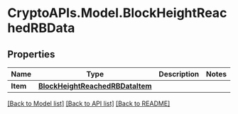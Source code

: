 # CryptoAPIs.Model.BlockHeightReachedRBData

## Properties

Name | Type | Description | Notes
------------ | ------------- | ------------- | -------------
**Item** | [**BlockHeightReachedRBDataItem**](BlockHeightReachedRBDataItem.md) |  | 

[[Back to Model list]](../README.md#documentation-for-models) [[Back to API list]](../README.md#documentation-for-api-endpoints) [[Back to README]](../README.md)


